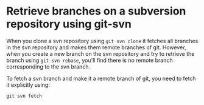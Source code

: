 # Retrieve branches on a subversion repository using git-svn

When you clone a svn repository using `git svn clone` it fetches all branches in the svn repository and makes them remote branches of git. However, when you create a new branch on the svn repository and try to retrieve the branch using `git svn rebase`, you'll find there is no remote branch corresponding to the svn branch.

To fetch a svn branch and make it a remote branch of git, you need to fetch it explicitly using:

    git svn fetch
